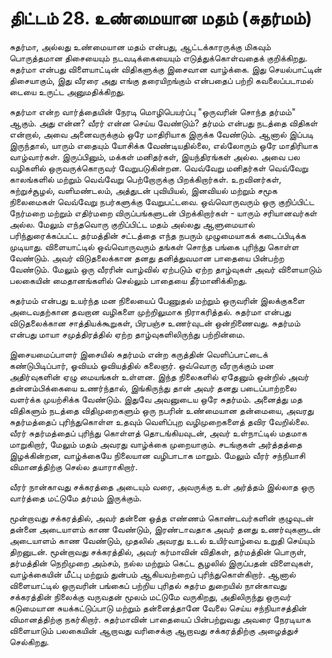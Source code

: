 # திட்டம் 28. உண்மையான மதம் (சுதர்மம்)

சுதர்மா, அல்லது உண்மையான மதம் என்பது, ஆட்டக்காரருக்கு மிகவும் பொருத்தமான திசையையும் நடவடிக்கையையும் எடுத்துக்கொள்வதைக் குறிக்கிறது. சுதர்மா என்பது விளையாட்டின் விதிகளுக்கு இசைவான வாழ்க்கை. இது செயல்பாட்டின் திசையாகும், இது வீரரை அது எங்கு தரையிறங்கும் என்பதைப் பற்றி கவலைப்படாமல் டையை உருட்ட அனுமதிக்கிறது.

சுதர்மா என்ற வார்த்தையின் நேரடி மொழிபெயர்ப்பு "ஒருவரின் சொந்த தர்மம்" ஆகும். அது என்ன? வீரர் என்ன செய்ய வேண்டும்? தர்மம் என்பது நடத்தை விதிகள் என்றால், அவை அனைவருக்கும் ஒரே மாதிரியாக இருக்க வேண்டும். ஆனால் இப்படி இருந்தால், யாரும் எதையும் யோசிக்க வேண்டியதில்லை, எல்லோரும் ஒரே மாதிரியாக வாழ்வார்கள். இருப்பினும், மக்கள் மனிதர்கள், இயந்திரங்கள் அல்ல. அவை பல வழிகளில் ஒருவருக்கொருவர் வேறுபடுகின்றன. வெவ்வேறு மனிதர்கள் வெவ்வேறு காலங்களில் மற்றும் வெவ்வேறு பெற்றோருக்கு பிறக்கிறார்கள். உறவினர்கள், சுற்றுச்சூழல், வளிமண்டலம், அத்துடன் புவியியல், இனவியல் மற்றும் சமூக நிலைமைகள் வெவ்வேறு நபர்களுக்கு வேறுபட்டவை. ஒவ்வொருவரும் ஒரு குறிப்பிட்ட நேர்மறை மற்றும் எதிர்மறை விருப்பங்களுடன் பிறக்கிறார்கள் - யாரும் சரியானவர்கள் அல்ல. மேலும் எந்தவொரு குறிப்பிட்ட மதம் அல்லது ஆளுமையால் பரிந்துரைக்கப்பட்ட தர்மத்தின் சட்டத்தை எந்த நபரும் முழுமையாகக் கடைப்பிடிக்க முடியாது. விளையாட்டில் ஒவ்வொருவரும் தங்கள் சொந்த பங்கை புரிந்து கொள்ள வேண்டும். அவர் விடுதலைக்கான தனது தனித்துவமான பாதையை பின்பற்ற வேண்டும். மேலும் ஒரு வீரரின் வாழ்வில் ஏற்படும் ஏற்ற தாழ்வுகள் அவர் விளையாடும் பலகையின் மைதானங்களில் செல்லும் பாதையை தீர்மானிக்கிறது.

சுதர்மம் என்பது உயர்ந்த மன நிலையைப் பேணுதல் மற்றும் ஒருவரின் இலக்குகளை அடைவதற்கான தவறான வழிகளை முற்றிலுமாக நிராகரித்தல். சுதர்மா என்பது விடுதலைக்கான சாத்தியக்கூறுகள், பிரபஞ்ச உணர்வுடன் ஒன்றிணைவது. சுதர்மம் என்பது மாயா சமுத்திரத்தில் ஏற்ற தாழ்வுகளிலிருந்து பற்றின்மை.

இசையமைப்பாளர் இசையில் சுதர்மம் என்ற கருத்தின் வெளிப்பாட்டைக் கண்டுபிடிப்பார், ஓவியம் ஓவியத்தில் கலைஞர். ஒவ்வொரு வீரருக்கும் மன அதிர்வுகளின் ஏழு மையங்கள் உள்ளன. இந்த நிலைகளில் ஏதேனும் ஒன்றில் அவர் தன்னம்பிக்கையை உணர்ந்தால், இங்கிருந்து தான் அவர் தனது படைப்பாற்றலை வளர்க்க முயற்சிக்க வேண்டும். இதுவே அவனுடைய ஒரே சுதர்மம். அனைத்து மத விதிகளும் நடத்தை விதிமுறைகளும் ஒரு நபரின் உண்மையான தன்மையை, அவரது சுதர்மத்தைப் புரிந்துகொள்ள உதவும் வெளிப்புற வழிமுறைகளைத் தவிர வேறில்லை. வீரர் சுதர்மத்தைப் புரிந்து கொள்ளத் தொடங்கியவுடன், அவர் உள்நாட்டில் மதமாக மாறுகிறார், மேலும் மதம் அவரது வாழ்க்கை முறையாகும். சடங்குகள் அர்த்தத்தை இழக்கின்றன, வாழ்க்கையே நிலையான வழிபாடாக மாறும். மேலும் வீரர் சந்நியாசி விமானத்திற்கு செல்ல தயாராகிறார்.

வீரர் நான்காவது சக்கரத்தை அடையும் வரை, அவருக்கு உள் அர்த்தம் இல்லாத ஒரு வார்த்தை மட்டுமே தர்மம் இருக்கும்.

மூன்றாவது சக்கரத்தில், அவர் தன்னை ஒத்த எண்ணம் கொண்டவர்களின் குழுவுடன் தன்னை அடையாளம் காண வேண்டும், இரண்டாவதாக அவர் தனது உணர்வுகளுடன் அடையாளம் காண வேண்டும், முதலில் அவரது உடல் உயிர்வாழ்வை உறுதி செய்யும் திறனுடன். மூன்றாவது சக்கரத்தில், அவர் கர்மாவின் விதிகள், தர்மத்தின் பொருள், தர்மத்தின் நெறிமுறை அம்சம், நல்ல மற்றும் கெட்ட சூழலில் இருப்பதன் விளைவுகள், வாழ்க்கையின் மீட்பு மற்றும் துன்பம் ஆகியவற்றைப் புரிந்துகொள்கிறார். ஆனால் விளையாட்டில் ஒருவரின் பங்கைப் பற்றிய புரிதல் சுதர்ம துறையில் நான்காவது சக்கரத்தின் நிலைக்கு வருவதன் மூலம் மட்டுமே வருகிறது, அதிலிருந்து ஒருவர் கடுமையான சுயக்கட்டுப்பாடு மற்றும் தன்னைத்தானே வேலை செய்ய சந்நியாசத்தின் விமானத்திற்கு நகர்கிறார். சுதர்மாவின் பாதையைப் பின்பற்றுவது அவரை நேரடியாக விளையாடும் பலகையின் ஆறாவது வரிசைக்கு ஆறாவது சக்கரத்திற்கு அழைத்துச் செல்கிறது.
